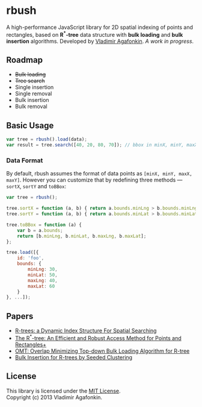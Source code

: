 rbush
=====

A high-performance JavaScript library for 2D spatial indexing of points and rectangles, based on **R<sup>*</sup>-tree** data structure with **bulk loading** and **bulk insertion** algorithms. Developed by [Vladimir Agafonkin](http://github.com/mourner). _A work in progress_.

## Roadmap

* ~~Bulk loading~~
* ~~Tree search~~
* Single insertion
* Single removal
* Bulk insertion
* Bulk removal

## Basic Usage

```js
var tree = rbush().load(data);
var result = tree.search([40, 20, 80, 70]); // bbox in minX, minY, maxX, maxY format
```

### Data Format

By default, rbush assumes the format of data points as `[minX, minY, maxX, maxY]`. However you can customize that by redefining three methods &mdash; `sortX`, `sortY` and `toBBox`:

```js
var tree = rbush();

tree.sortX = function (a, b) { return a.bounds.minLng > b.bounds.minLng ? 1 : -1; };
tree.sortY = function (a, b) { return a.bounds.minLat > b.bounds.minLat ? 1 : -1; };

tree.toBBox = function (a) {
	var b = a.bounds;
	return [b.minLng, b.minLat, b.maxLng, b.maxLat];
};

tree.load([{
	id: 'foo',
	bounds: {
		minLng: 30,
		minLat: 50,
		maxLng: 40,
		maxLat: 60
	}
}, ...]);
```

## Papers

* [R-trees: a Dynamic Index Structure For Spatial Searching](http://www-db.deis.unibo.it/courses/SI-LS/papers/Gut84.pdf)
* [The R<sup>*</sup>-tree: An Efficient and Robust Access Method for Points and Rectangles+](http://dbs.mathematik.uni-marburg.de/publications/myPapers/1990/BKSS90.pdf)
* [OMT: Overlap Minimizing Top-down Bulk Loading Algorithm for R-tree](http://ftp.informatik.rwth-aachen.de/Publications/CEUR-WS/Vol-74/files/FORUM_18.pdf)
* [Bulk Insertion for R-trees by Seeded Clustering](http://www.cs.arizona.edu/~bkmoon/papers/dke06-bulk.pdf)

## License

This library is licensed under the [MIT License](http://opensource.org/licenses/MIT).<br>
Copyright (c) 2013 Vladimir Agafonkin.

